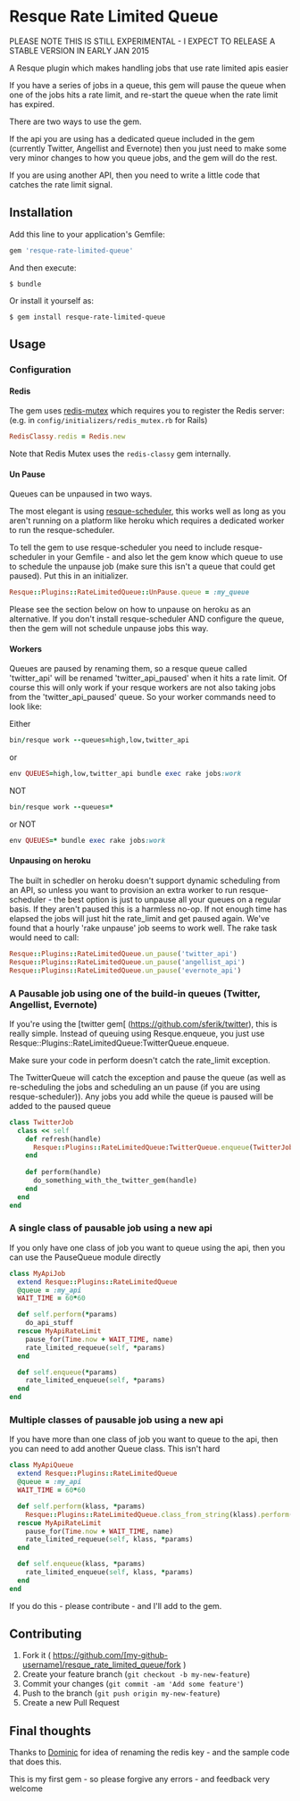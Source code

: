 # Resque Rate Limited Queue

PLEASE NOTE THIS IS STILL EXPERIMENTAL - I EXPECT TO RELEASE A STABLE VERSION IN EARLY JAN 2015

A Resque plugin which makes handling jobs that use rate limited apis easier

If you have a series of jobs in a queue, this gem will pause the queue when one of the jobs hits a rate limit, and re-start the queue when the rate limit has expired.

There are two ways to use the gem.

If the api you are using has a dedicated queue included in the gem (currently Twitter, Angellist and Evernote) then you just need to make some very minor changes to how you queue jobs, and the gem will do the rest.

If you are using another API, then you need to write a little code that catches the rate limit signal.

## Installation

Add this line to your application's Gemfile:

```ruby
gem 'resque-rate-limited-queue'
```

And then execute:

    $ bundle

Or install it yourself as:

    $ gem install resque-rate-limited-queue

## Usage

### Configuration
#### Redis
The gem uses [redis-mutex](https://github.com/kenn/redis-mutex ) which requires you to register the Redis server: (e.g. in `config/initializers/redis_mutex.rb` for Rails)

```ruby
RedisClassy.redis = Redis.new
```
Note that Redis Mutex uses the `redis-classy` gem internally.

#### Un Pause
Queues can be unpaused in two ways. 

The most elegant is using [resque-scheduler](https://github.com/resque/resque-scheduler), this works well as long as you aren't running on a platform like heroku which requires a dedicated worker to run the resque-scheduler.

To tell the gem to use resque-scheduler you need to include resque-scheduler in your Gemfile - and also let the gem know which queue to use to schedule the unpause job (make sure this isn't a queue that could get paused). Put this in an initializer.

```ruby
Resque::Plugins::RateLimitedQueue::UnPause.queue = :my_queue
```

Please see the section below on how to unpause on heroku as an alternative. If you don't install resque-scheduler AND configure the queue, then the gem will not schedule unpause jobs this way.

#### Workers
Queues are paused by renaming them, so a resque queue called 'twitter\_api' will be renamed 'twitter\_api\_paused' when it hits a rate limit. Of course this will only work if your resque workers are not also taking jobs from the 'twitter\_api\_paused' queue. So your worker commands need to look like:

Either
```ruby
bin/resque work --queues=high,low,twitter_api
```
or
```ruby
env QUEUES=high,low,twitter_api bundle exec rake jobs:work
```

NOT
```ruby
bin/resque work --queues=*
```
or NOT
```ruby
env QUEUES=* bundle exec rake jobs:work
```

#### Unpausing on heroku
The built in schedler on heroku doesn't support dynamic scheduling from an API, so unless you want to provision an extra worker to run resque-scheduler - the best option is just to unpause all your queues on a regular basis. If they aren't paused this is a harmless no-op. If not enough time has elapsed the jobs will just hit the rate_limit and get paused again. We've found that a hourly 'rake unpause' job seems to work well. The rake task would need to call:

```ruby
Resque::Plugins::RateLimitedQueue.un_pause('twitter_api')
Resque::Plugins::RateLimitedQueue.un_pause('angellist_api')
Resque::Plugins::RateLimitedQueue.un_pause('evernote_api')
```
### A Pausable job using one of the build-in queues (Twitter, Angellist, Evernote)
If you're using the [twitter gem[ (https://github.com/sferik/twitter), this is really simple. Instead of queuing using Resque.enqueue, you just use Resque::Plugins::RateLimitedQueue:TwitterQueue.enqueue. 

Make sure your code in perform doesn't catch the rate_limit exception.

The TwitterQueue will catch the exception and pause the queue (as well as re-scheduling the jobs and scheduling an un pause (if you are using resque-scheduler)). Any jobs you add while the queue is paused will be added to the paused queue

```ruby
class TwitterJob
  class << self
    def refresh(handle)
      Resque::Plugins::RateLimitedQueue:TwitterQueue.enqueue(TwitterJob, handle)
    end
    
    def perform(handle)
      do_something_with_the_twitter_gem(handle)
    end
  end
end
```

### A single class of pausable job using a new api
If you only have one class of job you want to queue using the api, then you can use the PauseQueue module directly

```ruby
class MyApiJob
  extend Resque::Plugins::RateLimitedQueue
  @queue = :my_api
  WAIT_TIME = 60*60

  def self.perform(*params)
    do_api_stuff
  rescue MyApiRateLimit
    pause_for(Time.now + WAIT_TIME, name)
    rate_limited_requeue(self, *params)
  end

  def self.enqueue(*params)
    rate_limited_enqueue(self, *params)
  end
end
````

### Multiple classes of pausable job using a new api
If you have more than one class of job you want to queue to the api, then you can need to add another Queue class. This isn't hard

```ruby
class MyApiQueue
  extend Resque::Plugins::RateLimitedQueue
  @queue = :my_api
  WAIT_TIME = 60*60

  def self.perform(klass, *params)
    Resque::Plugins::RateLimitedQueue.class_from_string(klass).perform(*params)
  rescue MyApiRateLimit
    pause_for(Time.now + WAIT_TIME, name)
    rate_limited_requeue(self, klass, *params)
  end

  def self.enqueue(klass, *params)
    rate_limited_enqueue(self, klass, *params)
  end
end
````
If you do this - please contribute - and I'll add to the gem.

## Contributing

1. Fork it ( https://github.com/[my-github-username]/resque_rate_limited_queue/fork )
2. Create your feature branch (`git checkout -b my-new-feature`)
3. Commit your changes (`git commit -am 'Add some feature'`)
4. Push to the branch (`git push origin my-new-feature`)
5. Create a new Pull Request

## Final thoughts
Thanks to [Dominic](https://github.com/dominicsayers) for idea of renaming the redis key - and the sample  code that does this.

This is my first gem - so please forgive any errors - and feedback very welcome
